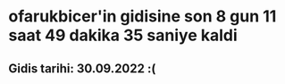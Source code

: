 # ofarukbicer'in gidisine son 8 gun 11 saat 49 dakika 35 saniye kaldi

## Gidis tarihi: 30.09.2022 :(